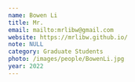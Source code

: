 ```yaml
---
name: Bowen Li
title: Mr.
email: mailto:mrlibw@gmail.com
website: https://mrlibw.github.io/
note: NULL
category: Graduate Students
photo: /images/people/BowenLi.jpg
year: 2022
---
```

